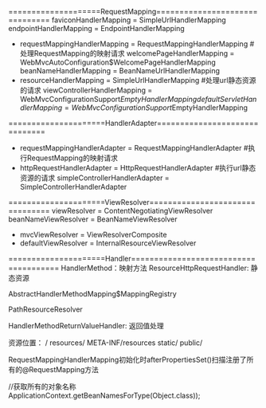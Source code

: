 ====================RequestMapping===============================
  faviconHandlerMapping = SimpleUrlHandlerMapping
  endpointHandlerMapping = EndpointHandlerMapping
* requestMappingHandlerMapping = RequestMappingHandlerMapping #处理RequestMapping的映射请求
  welcomePageHandlerMapping = WebMvcAutoConfiguration$WelcomePageHandlerMapping
  beanNameHandlerMapping = BeanNameUrlHandlerMapping
* resourceHandlerMapping = SimpleUrlHandlerMapping #处理url静态资源的请求
  viewControllerHandlerMapping = WebMvcConfigurationSupport$EmptyHandlerMapping
  defaultServletHandlerMapping = WebMvcConfigurationSupport$EmptyHandlerMapping

=====================HandlerAdapter==============================
* requestMappingHandlerAdapter = RequestMappingHandlerAdapter #执行RequestMapping的映射请求
* httpRequestHandlerAdapter = HttpRequestHandlerAdapter #执行url静态资源的请求
simpleControllerHandlerAdapter = SimpleControllerHandlerAdapter

=====================ViewResolver================================
  viewResolver = ContentNegotiatingViewResolver
  beanNameViewResolver = BeanNameViewResolver
* mvcViewResolver = ViewResolverComposite
* defaultViewResolver = InternalResourceViewResolver


=====================Handler======================================
HandlerMethod：映射方法
ResourceHttpRequestHandler: 静态资源


AbstractHandlerMethodMapping$MappingRegistry 

PathResourceResolver

HandlerMethodReturnValueHandler: 返回值处理

资源位置：
/
resources/
META-INF/resources
static/
public/

RequestMappingHandlerMapping初始化时afterPropertiesSet()扫描注册了所有的@RequestMapping方法

//获取所有的对象名称
ApplicationContext.getBeanNamesForType(Object.class));